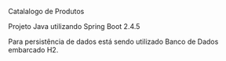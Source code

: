 Catalalogo de Produtos 

Projeto Java utilizando Spring Boot 2.4.5

Para persistência de dados está sendo utilizado Banco de Dados embarcado H2.

